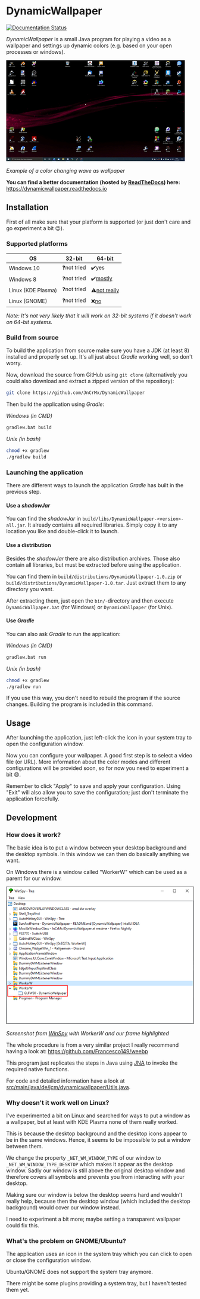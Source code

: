 # DynamicWallpaper

[![Documentation Status](https://readthedocs.org/projects/dynamicwallpaper/badge)](https://dynamicwallpaper.readthedocs.io/)

*DynamicWallpaper* is a small Java program for playing a video 
as a wallpaper and settings up dynamic colors (e.g. based on 
your open processes or windows).

![Example GIF](img/example.gif)

*Example of a color changing wave as wallpaper*

**You can find a better documentation (hosted by [ReadTheDocs](https://readthedocs.org/)) here:**
https://dynamicwallpaper.readthedocs.io

## Installation

First of all make sure that your platform is supported (or just don't care and go experiment a bit :wink:).

### Supported platforms

|                 OS |            32-bit |                                                                        64-bit |
|--------------------|-------------------|-------------------------------------------------------------------------------|
|Windows 10          |:question:not tried|                                                          :heavy_check_mark:yes|
|Windows 8           |:question:not tried|:heavy_check_mark:[mostly](https://github.com/JnCrMx/DynamicWallpaper/issues/3)|
|Linux (KDE Plasma)  |:question:not tried|                       :warning:[not really](#why-doesnt-it-work-well-on-linux)|
|Linux (GNOME)       |:question:not tried|                                     :x:[no](#whats-the-problem-on-gnomeubuntu)|

*Note: It's not very likely that it will work on 32-bit systems if it doesn't work on 64-bit systems.*

### Build from source

To build the application from source make sure you have a JDK (at least 8) installed and properly set up.
It's all just about *Gradle* working well, so don't worry.

Now, download the source from GitHub using ``git clone``
(alternatively you could also download and extract a zipped version of the repository):
```bash
git clone https://github.com/JnCrMx/DynamicWallpaper
```

Then build the application using *Gradle*:

*Windows (in CMD)*
```bash
gradlew.bat build
```

*Unix (in bash)*
```bash
chmod +x gradlew
./gradlew build
```

### Launching the application

There are different ways to launch the application *Gradle* has built in the previous step.

#### Use a *shadowJar*

You can find the *shadowJar* in ``build/libs/DynamicWallpaper-<version>-all.jar``.
It already contains all required libraries.
Simply copy it to any location you like and double-click it to launch.

#### Use a distribution

Besides the *shadowJar* there are also distribution archives.
Those also contain all libraries, but must be extracted before using the application.

You can find them in ``build/distributions/DynamicWallpaper-1.0.zip`` or ``build/distributions/DynamicWallpaper-1.0.tar``.
Just extract them to any directory you want.

After extracting them, just open the ``bin/``-directory and then
execute ``DynamicWallpaper.bat`` (for Windows) or ``DynamicWallpaper`` (for Unix).

#### Use *Gradle*

You can also ask *Gradle* to run the application:

*Windows (in CMD)*
```bash
gradlew.bat run
```

*Unix (in bash)*
```bash
chmod +x gradlew
./gradlew run
```

If you use this way, you don't need to rebuild the program if the source changes.
Building the program is included in this command. 

## Usage

After launching the application, just left-click the icon in your system tray
to open the configuration window.

Now you can configure your wallpaper.
A good first step is to select a video file (or URL).
More information about the color modes and different configurations will be provided soon,
so for now you need to experiment a bit :smile:.

Remember to click "Apply" to save and apply your configuration.
Using "Exit" will also allow you to save the configuration;
just don't terminate the application forcefully.

## Development

### How does it work?

The basic idea is to put a window between your desktop background and the desktop
symbols. In this window we can then do basically anything we want.

On Windows there is a window called "WorkerW" which can be used as a parent for our window.

![WorkerW](img/WorkerW.png)

*Screenshot from [WinSpy](https://sourceforge.net/projects/winspyex/)
with WorkerW and our frame highlighted*

The whole procedure is from a very similar project
I really recommend having a look at:
https://github.com/Francesco149/weebp

This program just replicates the steps in Java using [JNA](https://github.com/java-native-access/jna)
to invoke the required native functions.

For code and detailed information have a look at 
[src/main/java/de/jcm/dynamicwallpaper/Utils.java](src/main/java/de/jcm/dynamicwallpaper/Utils.java).

### Why doesn't it work well on Linux?

I've experimented a bit on Linux and searched for ways to put a window
as a wallpaper, but at least with KDE Plasma none of them really worked.

This is because the desktop background and the desktop icons appear to be
in the same windows. Hence, it seems to be impossible to put a window between
them.

We change the property ``_NET_WM_WINDOW_TYPE`` of our window to
``_NET_WM_WINDOW_TYPE_DESKTOP`` which makes it appear as the desktop window.
Sadly our window is still above the original desktop window and therefore
covers all symbols and prevents you from interacting with your desktop.

Making sure our window is below the desktop seems hard and wouldn't really help,
because then the desktop window (which included the desktop background) would
cover our window instead.

I need to experiment a bit more;
maybe setting a transparent wallpaper could fix this.

### What's the problem on GNOME/Ubuntu?

The application uses an icon in the system tray which you can click to open
or close the configuration window.

Ubuntu/GNOME does not support the system tray anymore.

There might be some plugins providing a system tray, but I haven't tested them yet.
